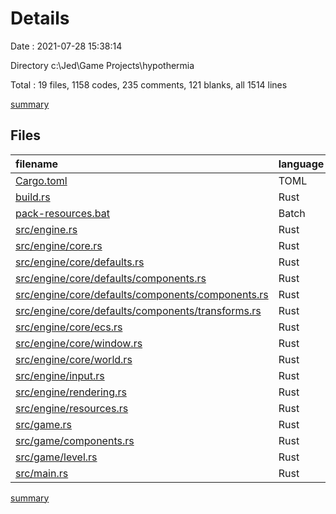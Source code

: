 # Details

Date : 2021-07-28 15:38:14

Directory c:\Jed\Game Projects\hypothermia

Total : 19 files,  1158 codes, 235 comments, 121 blanks, all 1514 lines

[summary](results.md)

## Files
| filename | language | code | comment | blank | total |
| :--- | :--- | ---: | ---: | ---: | ---: |
| [Cargo.toml](/Cargo.toml) | TOML | 9 | 1 | 2 | 12 |
| [build.rs](/build.rs) | Rust | 5 | 0 | 1 | 6 |
| [pack-resources.bat](/pack-resources.bat) | Batch | 7 | 0 | 0 | 7 |
| [src/engine.rs](/src/engine.rs) | Rust | 4 | 0 | 0 | 4 |
| [src/engine/core.rs](/src/engine/core.rs) | Rust | 4 | 0 | 0 | 4 |
| [src/engine/core/defaults.rs](/src/engine/core/defaults.rs) | Rust | 1 | 0 | 1 | 2 |
| [src/engine/core/defaults/components.rs](/src/engine/core/defaults/components.rs) | Rust | 2 | 0 | 0 | 2 |
| [src/engine/core/defaults/components/components.rs](/src/engine/core/defaults/components/components.rs) | Rust | 28 | 4 | 5 | 37 |
| [src/engine/core/defaults/components/transforms.rs](/src/engine/core/defaults/components/transforms.rs) | Rust | 66 | 4 | 14 | 84 |
| [src/engine/core/ecs.rs](/src/engine/core/ecs.rs) | Rust | 167 | 42 | 20 | 229 |
| [src/engine/core/window.rs](/src/engine/core/window.rs) | Rust | 41 | 5 | 10 | 56 |
| [src/engine/core/world.rs](/src/engine/core/world.rs) | Rust | 169 | 43 | 14 | 226 |
| [src/engine/input.rs](/src/engine/input.rs) | Rust | 109 | 27 | 4 | 140 |
| [src/engine/rendering.rs](/src/engine/rendering.rs) | Rust | 227 | 36 | 23 | 286 |
| [src/engine/resources.rs](/src/engine/resources.rs) | Rust | 197 | 45 | 16 | 258 |
| [src/game.rs](/src/game.rs) | Rust | 2 | 0 | 0 | 2 |
| [src/game/components.rs](/src/game/components.rs) | Rust | 0 | 0 | 1 | 1 |
| [src/game/level.rs](/src/game/level.rs) | Rust | 101 | 25 | 6 | 132 |
| [src/main.rs](/src/main.rs) | Rust | 19 | 3 | 4 | 26 |

[summary](results.md)